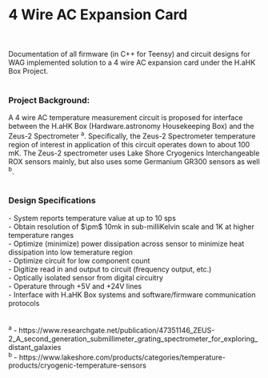 <h1>4 Wire AC Expansion Card</h1>
<br><br>
Documentation of all firmware (in C++ for Teensy) and circuit designs for WAG implemented solution to a 4 wire AC expansion card under the H.aHK Box Project.
<br><br>

<h3>Project Background:</h3>

A 4 wire AC temperature measurement circuit is proposed for interface between the H.aHK Box (Hardware.astronomy Housekeeping Box) and the Zeus-2 Spectrometer <sup>a</sup>. Specifically, the Zeus-2 Spectrometer temperature region of interest in application of this circuit operates down to about 100 mK. The Zeus-2 spectrometer uses Lake Shore Cryogenics Interchangeable ROX sensors mainly, but also uses some Germanium GR300 sensors as well <sup>b</sup>.
<br><br>
<h3>Design Specifications</h3>
- System reports temperature value at up to 10 sps <br>
- Obtain resolution of $\pm$ 10mk in sub-milliKelvin scale and 1K at higher temperature ranges <br>
- Optimize (minimize) power dissipation across sensor to minimize heat dissipation into low temerature region <br>
- Optimize circuit for low component count <br>
- Digitize read in and output to circuit (frequency output, etc.) <br>
- Optically isolated sensor from digital circuitry <br>
- Operature through +5V and +24V lines <br>
- Interface with H.aHK Box systems and software/firmware communication protocols <br>
<br><br>
<sup>a</sup> - https://www.researchgate.net/publication/47351146_ZEUS-2_A_second_generation_submillimeter_grating_spectrometer_for_exploring_distant_galaxies
<br>
<sup>b</sup> - https://www.lakeshore.com/products/categories/temperature-products/cryogenic-temperature-sensors
